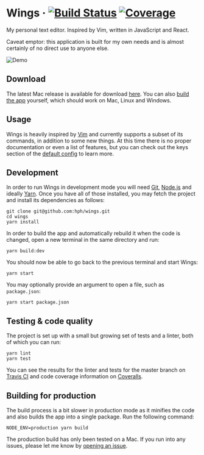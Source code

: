 # Wings · [![Build Status](https://img.shields.io/travis/hph/wings.svg)](https://travis-ci.org/hph/wings) [![Coverage](https://img.shields.io/coveralls/hph/wings.svg)](https://coveralls.io/github/hph/wings)

My personal text editor. Inspired by Vim, written in JavaScript and React.

Caveat emptor: this application is built for my own needs and is almost
certainly of no direct use to anyone else.

![Demo](https://www.dropbox.com/s/qog2a5d8rdcjs6q/Wings.png?raw=1)

## Download

The latest Mac release is available for download [here](https://github.com/hph/wings/releases).
You can also [build the app](https://github.com/hph/wings#building-for-production)
yourself, which should work on Mac, Linux and Windows.

## Usage

Wings is heavily inspired by [Vim](https://en.wikipedia.org/wiki/Vim_(text_editor))
and currently supports a subset of its commands, in addition to some new
things. At this time there is no proper documentation or even a list of
features, but you can check out the keys section of the
[default config](https://github.com/hph/wings/blob/master/src/main-process/default-config.yaml)
to learn more.

## Development

In order to run Wings in development mode you will need
[Git](https://git-scm.com/download),
[Node.js](https://nodejs.org/en/download/) and ideally
[Yarn](https://yarnpkg.com/en/docs/install). Once you have all of those
installed, you may fetch the project and install its dependencies as follows:

    git clone git@github.com:hph/wings.git
    cd wings
    yarn install

In order to build the app and automatically rebuild it when the code is
changed, open a new terminal in the same directory and run:

    yarn build:dev

You should now be able to go back to the previous terminal and start Wings:

    yarn start

You may optionally provide an argument to open a file, such as `package.json`:

    yarn start package.json

## Testing & code quality

The project is set up with a small but growing set of tests and a linter, both
of which you can run:

    yarn lint
    yarn test

You can see the results for the linter and tests for the master branch on
[Travis CI](https://travis-ci.org/hph/wings) and code coverage information on
[Coveralls](https://coveralls.io/github/hph/wings).

## Building for production

The build process is a bit slower in production mode as it minifies the code
and also builds the app into a single package. Run the following command:

    NODE_ENV=production yarn build

The production build has only been tested on a Mac. If you run into any issues,
please let me know by [opening an issue](https://github.com/hph/wings/issues/new).
